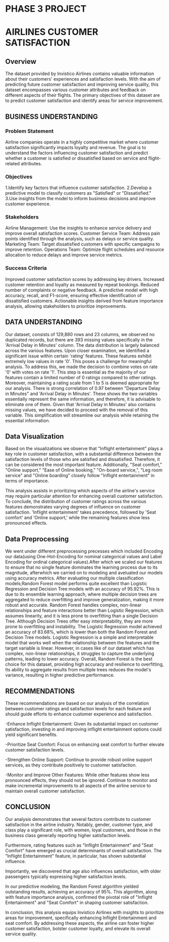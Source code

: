 # PHASE 3 PROJECT


# AIRLINES CUSTOMER SATISFACTION

## Overview
The dataset provided by Invistico Airlines contains valuable information about their customers' experiences and satisfaction levels. With the aim of predicting future customer satisfaction and improving service quality, this dataset encompasses various customer attributes and feedback on different aspects of their flights. The primary objectives of this dataset are to predict customer satisfaction and identify areas for service improvement.

## BUSINESS UNDERSTANDING
### Problem Statement
Airline companies operate in a highly competitive market where customer satisfaction significantly impacts loyalty and revenue. The goal is to understand the factors influencing customer satisfaction and predict whether a customer is satisfied or dissatisfied based on service and flight-related attributes.

### Objectives
1.Identify key factors that influence customer satisfaction. 2.Develop a predictive model to classify customers as "Satisfied" or "Dissatisfied." 3.Use insights from the model to inform business decisions and improve customer experience.

### Stakeholders
Airline Management: Use the insights to enhance service delivery and improve overall satisfaction scores.
Customer Service Team: Address pain points identified through the analysis, such as delays or service quality.
Marketing Team: Target dissatisfied customers with specific campaigns to improve retention.
Operations Team: Optimize flight schedules and resource allocation to reduce delays and improve service metrics.

### Success Criteria
Improved customer satisfaction scores by addressing key drivers. Increased customer retention and loyalty as measured by repeat bookings. Reduced number of complaints or negative feedback. A predictive model with high accuracy, recall, and F1-score, ensuring effective identification of dissatisfied customers. Actionable insights derived from feature importance analysis, allowing stakeholders to prioritize improvements.

## DATA UNDERSTANDING
Our dataset, consists of 129,880 rows and 23 columns, we observed no duplicated records, but there are 393 missing values specifically in the 'Arrival Delay in Minutes' column. The data distribution is largely balanced across the various features. Upon closer examination, we identified a significant issue within certain 'rating' features. These features exhibit extremely low values in rate '0'. This poses a challenge for meaningful analysis. To address this, we made the decision to combine votes on rate '0' with votes on rate '1'. This step is essential as the majority of our features contain a limited number of 0 ratings compared to other ratings. Moreover, maintaining a rating scale from 1 to 5 is deemed appropriate for our analysis. There is strong correlation of 0.97 between "Departure Delay in Minutes" and 'Arrival Delay in Minutes'. These shows the two variables essentially represent the same information, and therefore, it is advisable to eliminate one of them. Given that 'Arrival Delay in Minutes' also contains missing values, we have decided to proceed with the removal of this variable. This simplification will streamline our analysis while retaining the essential information.

## Data Visualization
Based on the visualizations we observe that "Inflight entertainment" plays a key role in customer satisfaction, with a substantial difference between the satisfaction levels of those who are satisfied and dissatisfied. Therefore, it can be considered the most important feature. Additionally, "Seat comfort," "Online support," "Ease of Online booking," "On-board service,", "Leg room service" and "Online boarding" closely follow "Inflight entertainment" in terms of importance.

This analysis assists in prioritizing which aspects of the airline's service may require particular attention for enhancing overall customer satisfaction.
To conclude, the distribution of customer ratings across the various features demonstrates varying degrees of influence on customer satisfaction. 'Inflight entertainment' takes precedence, followed by 'Seat comfort' and 'Online support,' while the remaining features show less pronounced effects.

## Data Preprocessing
We went under different preprocessing precesses which included Encoding our data(using One-Hot-Encoding for nominal categorical values and Label Encoding for ordinal categorical values).After which we scaled our features to ensure that no single feature dominates the learning process due to its magnitude, afterwhich we carried on to modeling and aveluated our models using accuracy metrics.
After evaluating our multiple classification models;Random Forest model performs quite excellent than Logistic Regression and Decision Tree models with an accuracy of 95.92%. This is due to its ensemble learning approach, where multiple decision trees are aggregated to reduce overfitting and improve generalization, making it more robust and accurate.
Random Forest handles complex, non-linear relationships and feature interactions better than Logistic Regression, which assumes linearity, and it is less prone to overfitting than a single Decision Tree. Although Decision Trees offer easy interpretability, they are more prone to overfitting and instability.
The Logistic Regression model achieved an accuracy of 83.68%, which is lower than both the Random Forest and Decision Tree models. Logistic Regression is a simple and interpretable model that works well when the relationship between the features and the target variable is linear. However, in cases like of our dataset which has complex, non-linear relationships, it struggles to capture the underlying patterns, leading to lower accuracy.
Overall, Random Forest is the best choice for this dataset, providing high accuracy and resilience to overfitting, Its ability to aggregate results from multiple trees reduces the model's variance, resulting in higher predictive performance.

## RECOMMENDATIONS
These recommendations are based on our analysis of the correlation between customer ratings and satisfaction levels for each feature and should guide efforts to enhance customer experience and satisfaction.

 -Enhance Inflight Entertainment: Given its substantial impact on customer satisfaction, investing in and improving inflight entertainment options could yield significant benefits.

 -Prioritize Seat Comfort: Focus on enhancing seat comfort to further elevate customer satisfaction levels.

 -Strengthen Online Support: Continue to provide robust online support services, as they contribute positively to customer satisfaction.

 -Monitor and Improve Other Features: While other features show less pronounced effects, they should not be ignored. Continue to monitor and make incremental improvements to all aspects of the airline service to maintain overall customer satisfaction.
 
 ## CONCLUSION
 Our analysis demonstrates that several factors contribute to customer satisfaction in the airline industry. Notably, gender, customer type, and class play a significant role, with women, loyal customers, and those in the business class generally reporting higher satisfaction levels.

Furthermore, rating features such as "Inflight Entertainment" and "Seat Comfort" have emerged as crucial determinants of overall satisfaction. The "Inflight Entertainment" feature, in particular, has shown substantial influence.

Importantly, we discovered that age also influences satisfaction, with older passengers typically expressing higher satisfaction levels.

In our predictive modeling, the Random Forest algorithm yielded outstanding results, achieving an accuracy of 95%. This algorithm, along with feature importance analysis, confirmed the pivotal role of "Inflight Entertainment" and "Seat Comfort" in shaping customer satisfaction.

In conclusion, this analysis equips Invistico Airlines with insights to prioritize areas for improvement, specifically enhancing Inflight Entertainment and seat comfort. By addressing these aspects, the airline can foster higher customer satisfaction, bolster customer loyalty, and elevate its overall service quality.